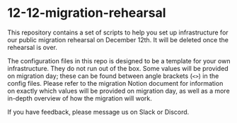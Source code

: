# 12-12-migration-rehearsal

This repository contains a set of scripts to help you set up infrastructure for our public migration rehearsal on December 12th. It will be deleted once the rehearsal is over.

The configuration files in this repo is designed to be a template for your own infrastructure. They do not run out of the box. Some values will be provided on migration day; these can be found between angle brackets (`<>`) in the config files. Please refer to the migration Notion document for information on exactly which values will be provided on migration day, as well as a more in-depth overview of how the migration will work.

If you have feedback, please message us on Slack or Discord.